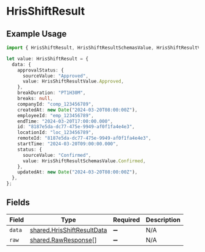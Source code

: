 # HrisShiftResult

## Example Usage

```typescript
import { HrisShiftResult, HrisShiftResultSchemasValue, HrisShiftResultValue } from "@stackone/stackone-client-ts/sdk/models/shared";

let value: HrisShiftResult = {
  data: {
    approvalStatus: {
      sourceValue: "Approved",
      value: HrisShiftResultValue.Approved,
    },
    breakDuration: "PT1H30M",
    breaks: null,
    companyId: "comp_123456789",
    createdAt: new Date("2024-03-20T08:00:00Z"),
    employeeId: "emp_123456789",
    endTime: "2024-03-20T17:00:00.000",
    id: "8187e5da-dc77-475e-9949-af0f1fa4e4e3",
    locationId: "loc_123456789",
    remoteId: "8187e5da-dc77-475e-9949-af0f1fa4e4e3",
    startTime: "2024-03-20T09:00:00.000",
    status: {
      sourceValue: "Confirmed",
      value: HrisShiftResultSchemasValue.Confirmed,
    },
    updatedAt: new Date("2024-03-20T08:00:00Z"),
  },
};
```

## Fields

| Field                                                                           | Type                                                                            | Required                                                                        | Description                                                                     |
| ------------------------------------------------------------------------------- | ------------------------------------------------------------------------------- | ------------------------------------------------------------------------------- | ------------------------------------------------------------------------------- |
| `data`                                                                          | [shared.HrisShiftResultData](../../../sdk/models/shared/hrisshiftresultdata.md) | :heavy_minus_sign:                                                              | N/A                                                                             |
| `raw`                                                                           | [shared.RawResponse](../../../sdk/models/shared/rawresponse.md)[]               | :heavy_minus_sign:                                                              | N/A                                                                             |